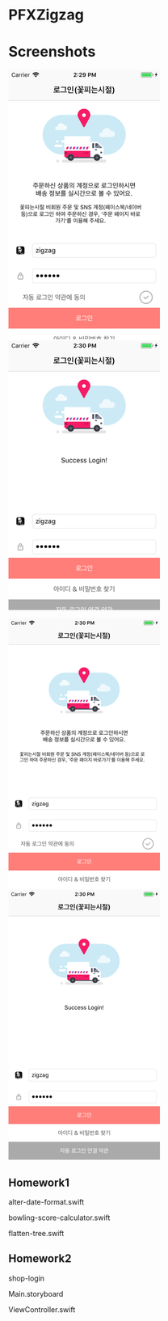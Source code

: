 # PFXZigzag

# Screenshots

![iPhone5 screen](/iPhone5-1.png) ![Screen](iPhone5-2.png)

![Screen](iPhone7-1.png) ![Screen](iPhone7-2.png)

## Homework1

alter-date-format.swift


bowling-score-calculator.swift


flatten-tree.swift

## Homework2

shop-login


Main.storyboard


ViewController.swift
